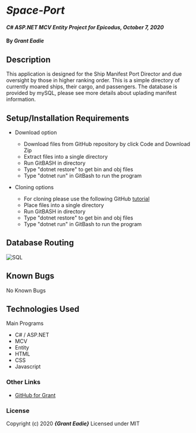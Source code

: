 # _Space-Port_

#### _C# ASP.NET MCV Entity Project for Epicodus, October 7, 2020_

#### By _**Grant Eadie**_

## Description

This application is designed for the Ship Manifest Port Director and due oversight by those in higher ranking order. This is a simple directory of currently moared ships, their cargo, and passengers. The database is provided by mySQL, please see more details about uplading manifest information.

## Setup/Installation Requirements

- Download option

  - Download files from GitHub repository by click Code and Download Zip
  - Extract files into a single directory
  - Run GitBASH in directory
  - Type "dotnet restore" to get bin and obj files
  - Type "dotnet run" in GitBash to run the program

- Cloning options
  - For cloning please use the following GitHub [tutorial](https://docs.github.com/en/enterprise/2.16/user/github/creating-cloning-and-archiving-repositories/cloning-a-repository)
  - Place files into a single directory
  - Run GitBASH in directory
  - Type "dotnet restore" to get bin and obj files
  - Type "dotnet run" in GitBash to run the program

## Database Routing

![SQL](/wwwroot/img/SPACEPORT_DATABASE_SQL.PNG)

## Known Bugs

No Known Bugs

## Technologies Used

Main Programs

- C# / ASP.NET
- MCV
- Entity
- HTML
- CSS
- Javascript

### Other Links

- [GitHub for Grant](https://github.com/granteadie)

### License

Copyright (c) 2020 **_{Grant Eadie}_**
Licensed under MIT
